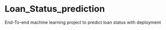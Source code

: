 # Loan_Status_prediction
End-To-end machine learning project to predict loan status with deployment
